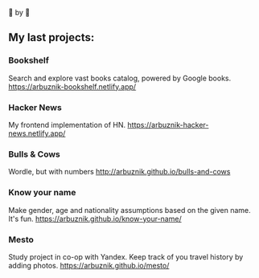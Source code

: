 👋 by 🍉

## My last projects:

### Bookshelf
Search and explore vast books catalog, powered by Google books.
https://arbuznik-bookshelf.netlify.app/

### Hacker News
My frontend implementation of HN.
https://arbuznik-hacker-news.netlify.app/

### Bulls & Cows

Wordle, but with numbers
http://arbuznik.github.io/bulls-and-cows

### Know your name 

Make gender, age and nationality assumptions based on the given name. It's fun.
https://arbuznik.github.io/know-your-name/

### Mesto

Study project in co-op with Yandex. Keep track of you travel history by adding photos.
https://arbuznik.github.io/mesto/
